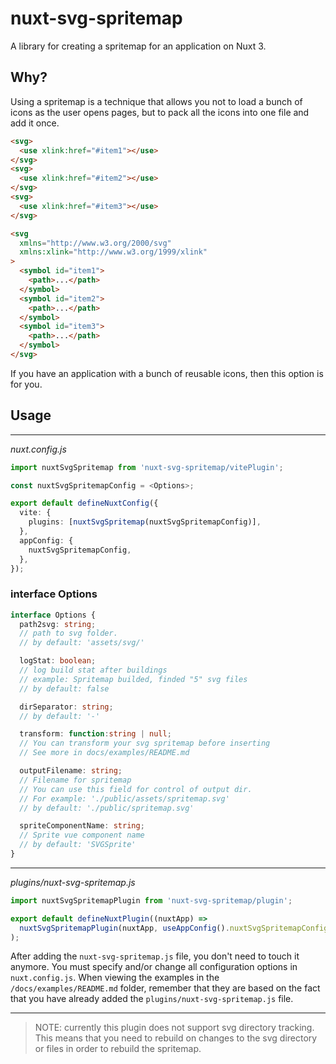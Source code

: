 # nuxt-svg-spritemap

A library for creating a spritemap for an application on Nuxt 3.

## Why?

Using a spritemap is a technique that allows you not to load a bunch of icons as the user opens pages, but to pack all the icons into one file and add it once.

```html
<svg>
  <use xlink:href="#item1"></use>
</svg>
<svg>
  <use xlink:href="#item2"></use>
</svg>
<svg>
  <use xlink:href="#item3"></use>
</svg>

<svg
  xmlns="http://www.w3.org/2000/svg"
  xmlns:xlink="http://www.w3.org/1999/xlink"
>
  <symbol id="item1">
    <path>...</path>
  </symbol>
  <symbol id="item2">
    <path>...</path>
  </symbol>
  <symbol id="item3">
    <path>...</path>
  </symbol>
</svg>
```

If you have an application with a bunch of reusable icons, then this option is for you.

## Usage

---

_nuxt.config.js_

```typescript
import nuxtSvgSpritemap from 'nuxt-svg-spritemap/vitePlugin';

const nuxtSvgSpritemapConfig = <Options>;

export default defineNuxtConfig({
  vite: {
    plugins: [nuxtSvgSpritemap(nuxtSvgSpritemapConfig)],
  },
  appConfig: {
    nuxtSvgSpritemapConfig,
  },
});
```

### interface Options

```typescript
interface Options {
  path2svg: string;
  // path to svg folder.
  // by default: 'assets/svg/'

  logStat: boolean;
  // log build stat after buildings
  // example: Spritemap builded, finded "5" svg files
  // by default: false

  dirSeparator: string;
  // by default: '-'

  transform: function:string | null;
  // You can transform your svg spritemap before inserting
  // See more in docs/examples/README.md

  outputFilename: string;
  // Filename for spritemap
  // You can use this field for control of output dir.
  // For example: './public/assets/spritemap.svg'
  // by default: './public/spritemap.svg'

  spriteComponentName: string;
  // Sprite vue component name
  // by default: 'SVGSprite'
}
```

---

_plugins/nuxt-svg-spritemap.js_

```javascript
import nuxtSvgSpritemapPlugin from 'nuxt-svg-spritemap/plugin';

export default defineNuxtPlugin((nuxtApp) =>
  nuxtSvgSpritemapPlugin(nuxtApp, useAppConfig().nuxtSvgSpritemapConfig)
);
```

After adding the `nuxt-svg-spritemap.js` file, you don't need to touch it anymore.
You must specify and/or change all configuration options in `nuxt.config.js`.
When viewing the examples in the `/docs/examples/README.md` folder, remember that they are based on the fact that you have already added the `plugins/nuxt-svg-spritemap.js` file.

---

> NOTE: currently this plugin does not support svg directory tracking. This means that you need to rebuild on changes to the svg directory or files in order to rebuild the spritemap.
